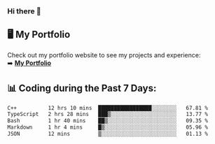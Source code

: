 ### Hi there 🌱  

## 🖥️ My Portfolio  
Check out my portfolio website to see my projects and experience:  
➡️ [**My Portfolio**](https://dieg0raf.github.io/)  

## 📊 Coding during the Past 7 Days: 
<!--START_SECTION:waka-->

```txt
C++          12 hrs 10 mins  █████████████████░░░░░░░░   67.81 %
TypeScript   2 hrs 28 mins   ███▒░░░░░░░░░░░░░░░░░░░░░   13.77 %
Bash         1 hr 40 mins    ██▒░░░░░░░░░░░░░░░░░░░░░░   09.35 %
Markdown     1 hr 4 mins     █▒░░░░░░░░░░░░░░░░░░░░░░░   05.96 %
JSON         12 mins         ▒░░░░░░░░░░░░░░░░░░░░░░░░   01.13 %
```

<!--END_SECTION:waka-->
<!--
**Dieg0raf/Dieg0raf** is a ✨ _special_ ✨ repository because its `README.md` (this file) appears on your GitHub profile.

Here are some ideas to get you started:

- 🔭 I’m currently working on ...
- 🌱 I’m currently learning ...
- 👯 I’m looking to collaborate on ...
- 🤔 I’m looking for help with ...
- 💬 Ask me about ...
- 📫 How to reach me: ...
- 😄 Pronouns: ...
- ⚡ Fun fact: ...
-->
